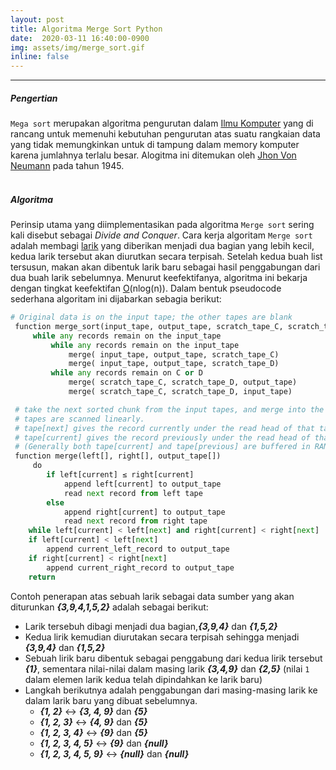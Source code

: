 ```yaml
---
layout: post
title: Algoritma Merge Sort Python
date:  2020-03-11 16:40:00-0900
img: assets/img/merge_sort.gif
inline: false
---
```


***
##### Pengertian
`Mega sort` merupakan algoritma pengurutan dalam [Ilmu Komputer](https://id.wikipedia.org/wiki/Ilmu_komputer) yang di rancang untuk memenuhi kebutuhan pengurutan atas suatu rangkaian data yang tidak memungkinkan untuk di tampung dalam memory komputer karena jumlahnya terlalu besar. Alogitma ini ditemukan oleh [Jhon Von Neumann](https://id.wikipedia.org/wiki/Arsitektur_von_Neumann#:~:text=John%20Van%20Neumann%20seorang%20ahli,Inggris%3A%20stored%20program%20concept) pada tahun 1945. <br> <br>

##### Algoritma 
Perinsip utama yang diimplementasikan pada algoritma `Merge sort` sering kali disebut sebagai *Divide and Conquer*. Cara kerja algoritam `Merge sort` adalah membagi [larik](https://id.wikipedia.org/wiki/Larik) yang diberikan menjadi dua bagian yang lebih kecil, kedua larik tersebut akan diurutkan secara terpisah. Setelah kedua buah list tersusun, makan akan dibentuk larik baru sebagai hasil penggabungan dari dua buah larik sebelumnya. Menurut keefektifanya, algoritma ini bekarja dengan tingkat keefektifan [O](https://id.wikipedia.org/wiki/Notasi_O_besar)(nlog(n)). Dalam bentuk pseudocode sederhana algoritam ini dijabarkan sebagia berikut:
```python
# Original data is on the input tape; the other tapes are blank
 function merge_sort(input_tape, output_tape, scratch_tape_C, scratch_tape_D)
     while any records remain on the input_tape
         while any records remain on the input_tape
             merge( input_tape, output_tape, scratch_tape_C)
             merge( input_tape, output_tape, scratch_tape_D)
         while any records remain on C or D
             merge( scratch_tape_C, scratch_tape_D, output_tape)
             merge( scratch_tape_C, scratch_tape_D, input_tape)

 # take the next sorted chunk from the input tapes, and merge into the single given output_tape.
 # tapes are scanned linearly.
 # tape[next] gives the record currently under the read head of that tape.
 # tape[current] gives the record previously under the read head of that tape.
 # (Generally both tape[current] and tape[previous] are buffered in RAM ...)
 function merge(left[], right[], output_tape[])
     do
        if left[current] ≤ right[current]
            append left[current] to output_tape
            read next record from left tape
        else
            append right[current] to output_tape
            read next record from right tape
    while left[current] < left[next] and right[current] < right[next]
    if left[current] < left[next]
        append current_left_record to output_tape
    if right[current] < right[next]
        append current_right_record to output_tape
    return
```
Contoh penerapan atas sebuah larik sebagai data sumber yang akan diturunkan ***{3,9,4,1,5,2}*** adalah sebagai berikut:
* Larik tersebuh dibagi menjadi dua bagian,***{3,9,4}*** dan ***{1,5,2}***
* Kedua lirik kemudian diurutakan secara terpisah sehingga menjadi ***{3,9,4}*** dan ***{1,5,2}***
* Sebuah lirik baru dibentuk sebagai penggabung dari kedua lirik tersebut ***{1}***, sementara nilai-nilai dalam masing larik ***{3,4,9}*** dan ***{2,5}*** (nilai `1` dalam elemen larik kedua telah dipindahkan ke larik baru)
* Langkah berikutnya adalah penggabungan dari masing-masing larik ke dalam larik baru yang dibuat sebelumnya.
  * ***{1, 2}*** <-> ***{3, 4, 9}*** dan ***{5}***
  * ***{1, 2, 3}*** <-> ***{4, 9}*** dan ***{5}***
  * ***{1, 2, 3, 4}*** <-> ***{9}*** dan ***{5}***
  * ***{1, 2, 3, 4, 5}*** <-> ***{9}*** dan ***{null}***
  * ***{1, 2, 3, 4, 5, 9}*** <-> ***{null}*** dan ***{null}***




